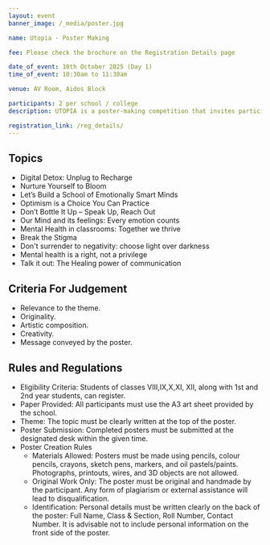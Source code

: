 ```yaml
---
layout: event
banner_image: /_media/poster.jpg

name: Utopia - Poster Making

fee: Please check the brochure on the Registration Details page

date_of_event: 10th October 2025 (Day 1)
time_of_event: 10:30am to 11:30am

venue: AV Room, Aidos Block

participants: 2 per school / college
description: UTOPIA is a poster-making competition that invites participants to creatively explore and promote critical themes surrounding mental health. Through visual expression, students will raise awareness, challenge societal taboos, and share positive messages related to emotional well-being, resilience, communication,and inclusion. The event aims to encourage thoughtful reflection and advocacy through art.

registration_link: /reg_details/
---
```


## Topics

- Digital Detox: Unplug to Recharge
- Nurture Yourself to Bloom
- Let’s Build a School of Emotionally Smart Minds
- Optimism is a Choice You Can Practice
- Don’t Bottle It Up – Speak Up, Reach Out
- Our Mind and its feelings: Every emotion counts
- Mental Health in classrooms: Together we thrive
- Break the Stigma
- Don't surrender to negativity: choose light over darkness
- Mental health is a right, not a privilege 
- Talk it out: The Healing power of communication

## Criteria For Judgement
- Relevance to the theme.
- Originality.
- Artistic composition.
- Creativity.
- Message conveyed by the poster.

## Rules and Regulations

- Eligibility Criteria: Students of classes VIII,IX,X,XI, XII, along with 1st and 2nd year students, can register.
- Paper Provided: All participants must use the A3 art sheet provided by the school.
- Theme: The topic must be clearly written at the top of the poster.
- Poster Submission: Completed posters must be submitted at the designated desk within the given time.
- Poster Creation Rules
    - Materials Allowed: Posters must be made using pencils, colour pencils, crayons, sketch pens, markers, and oil pastels/paints. Photographs, printouts, wires, and 3D objects are not allowed.
    - Original Work Only: The poster must be original and handmade by the participant. Any form of plagiarism or external assistance will lead to disqualification.
    - Identification: Personal details must be written clearly on the back of the poster: Full Name, Class & Section, Roll Number, Contact Number. It is advisable not to include personal information on the front side of the poster.